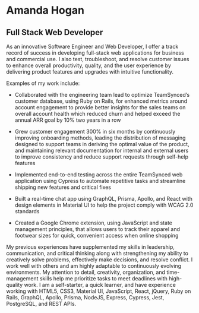 # Amanda Hogan
## Full Stack Web Developer

As an innovative Software Engineer and Web Developer, I offer a track record of success in developing full-stack web applications for business and commercial use. I also test, troubleshoot, and resolve customer issues to enhance overall productivity, quality, and the user experience by delivering product features and upgrades with intuitive functionality.

Examples of my work include:

- Collaborated with the engineering team lead to optimize TeamSynced’s customer database, using Ruby on Rails, for enhanced metrics around account engagement to provide better insights for the sales teams on overall account health which reduced churn and helped exceed the annual ARR goal by 10% two years in a row

- Grew customer engagement 300% in six months by continuously improving onboarding methods, leading the distribution of messaging designed to support teams in deriving the optimal value of the product, and maintaining relevant documentation for internal and external users to improve consistency and reduce support requests through self-help features

- Implemented end-to-end testing across the entire TeamSynced web application using Cypress to automate repetitive tasks and streamline shipping new features and critical fixes

- Built a real-time chat app using GraphQL, Prisma, Apollo, and React with design elements in Material UI to help the project comply with WCAG 2.0 standards

- Created a Google Chrome extension, using JavaScript and state management principles, that allows users to track their apparel and footwear sizes for quick, convenient access when online shopping

My previous experiences have supplemented my skills in leadership, communication, and critical thinking along with strengthening my ability to creatively solve problems, effectively make decisions, and resolve conflict. I work well with others and am highly adaptable to continuously evolving environments. My attention to detail, creativity, organization, and time-management skills help me prioritize tasks to meet deadlines with high-quality work. I am a self-starter, a quick learner, and have experience working with HTML5, CSS3, Material UI, JavaScript, React, jQuery, Ruby on Rails, GraphQL, Apollo, Prisma, NodeJS, Express, Cypress, Jest, PostgreSQL, and REST APIs. 